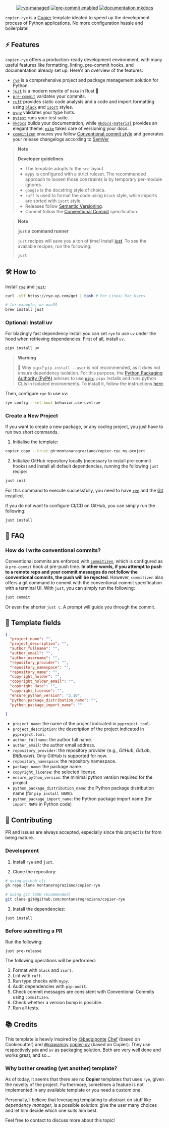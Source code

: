 <div align="center">

[![rye-managed](https://img.shields.io/badge/rye-managed-green)](https://rye-up.com)
[![pre-commit enabled](https://img.shields.io/badge/pre--commit-enabled-brightgreen?logo=pre-commit&logoColor=white)](https://github.com/pre-commit/pre-commit)
[![documentation mkdocs](https://img.shields.io/badge/documentation-mkdocs%20material-0094F5)](https://www.mkdocs.org/)

</div>

`copier-rye` is a [Copier](https://copier.readthedocs.io/en/stable/) template ideated to speed up the development process of Python applications. No more configuration hassle and boilerplate!

## ⚡ Features

`copier-rye` offers a production-ready development environment, with many useful features like formatting, linting, pre-commit hooks, and documentation already set up. Here's an overview of the features:

- [`rye`](https://rye-up.com) is a comprehensive project and package management solution for Python.
- [`just`](https://github.com/casey/just/) is a modern rewrite of `make` in Rust 🦀
- [`pre-commit`](https://github.com/pre-commit/pre-commit) validates your commits.
- [`ruff`](https://github.com/charliermarsh/ruff) provides static code analysis and a code and import formatting using [`black`](https://github.com/psf/black) and [`isort`](https://github.com/PyCQA/isort) styles.
- [`mypy`](https://github.com/python/mypy/) validates your type hints.
- [`pytest`](https://github.com/pytest-dev/pytest) runs your test suite.
- [`mkdocs`](https://github.com/mkdocs/mkdocs) builds your documentation, while [`mkdocs-material`](https://github.com/squidfunk/mkdocs-material) provides an elegant theme. [`mike`](https://github.com/jimporter/mike) takes care of versioning your docs.
- [`commitizen`](https://github.com/commitizen-tools/commitizen) ensures you follow [Conventional commit style](https://www.conventionalcommits.org/en/) and generates your release changelogs according to [SemVer](https://semver.org/)

> **Note**
>
> **Developer guidelines**
>
> - The template adopts to the `src` layout.
> - `mypy` is configured with a strict ruleset. The recommended approach to loosen those constraints is by temporary per-module ignores.
> - `google` is the docstring style of choice.
> - `ruff` is used to format the code using `black` style, while imports are sorted with `isort` style.
> - Releases follow [Semantic Versioning](https://semver.org/).
> - Commit follow the [Conventional Commit](https://www.conventionalcommits.org/en/v1.0.0/) specification.

> **Note**
>
> **`just` a command runner**
>
> `just` recipes will save you a ton of time! Install [just](https://github.com/casey/just/tree/master#installation). To see the available recipes, run the following:
>
> ```bash
> just
> ```

## 🛠️ How to

Install [`rye`](https://pdm.fming.dev/latest/#installation) and [`just`](https://github.com/casey/just#installation):

```bash
curl -sSf https://rye-up.com/get | bash # For Linux/ Mac Users

# for example, on macOS
brew install just
```

### Optional: Install uv
For blazingly fast dependency install you can set `rye` to use `uv` under the hood when retrieving dependencies:
First of all, install `uv`.
```bash
pipx install uv
```

> **Warning**
>
> 🔎 Why `pipx`?
> `pip install --user` is not recommended, as it does not ensure dependency isolation. For this purpose, the [Python Packaging Authority (PyPA)](https://www.pypa.io/en/latest/) advises to use [`pipx`](https://pypa.github.io/pipx/). `pipx` installs and runs python CLIs in isolated environments. To install it, follow the instructions [here](https://pypa.github.io/pipx/#install-pipx).

Then, configure `rye` to use uv:
```bash
rye config --set-bool behavior.use-uv=true
```

### Create a New Project

If you want to create a new package, or any coding project, you just have to run two short commands.

1. Initialise the template:

```bash
copier copy --trust gh:montanarograziano/copier-rye my-project
```


2. Initialize GitHub repository locally (necessary to install pre-commit hooks) and install all default dependencies, running the following `just` recipe:

```bash
just init
```

For this command to execute successfully, you need to have [`rye`](https://rye-up.com/) and the [Git](https://git-scm.com/) installed.

If you do not want to configure CI/CD on GitHub, you can simply run the following:

```
just install
```

## 🙋 FAQ

### How do I write conventional commits?

Conventional commits are enforced with [`commitizen`](https://commitizen-tools.github.io/commitizen/), which is configured as a `pre-commit` hook at pre-push time. **In other words, if you attempt to push to a remote repo and your commit messages do not follow the conventional commits, the push will be rejected**. However, `commitizen` also offers a git command to commit with the conventional commit specification with a terminal UI. With `just`, you can simply run the following:

```bash
just commit
```

Or even the shorter `just c`. A prompt will guide you through the commit.

## 📝 Template fields

```json
{
  "project_name": "",
  "project_description": "",
  "author_fullname": "",
  "author_email": "",
  "author_username": "",
  "repository_provider": "",
  "repository_namespace": "",
  "repository_name": "",
  "copyright_holder": "",
  "copyright_holder_email": "",
  "copyright_date": "",
  "copyright_license": "",
  "ensure_python_version": "3.10",
  "python_package_distribution_name": "",
  "python_package_import_name": ""

}
```
- `project_name`: the name of the project indicated in `pyproject.toml`.
- `project_description`: the description of the project indicated in `pyproject.toml`.
- `author_fullname`: the author full name.
- `author_email`: the author email address.
- `repository_provider`: the repository provider (e.g., *GitHub*, *GitLab*, *BitBucket*). Only GitHub is supported for now.
- `repository_namespace`: the repository namespace.
- `package_name`: the package name.
- `copyright_license`: the selected license.
- `ensure_python_version`: the minimal python version required for the project.
- `python_package_distribution_name`: the Python package distribution name (for `pip install NAME`).
- `python_package_import_name`: the Python package import name (for `import NAME` in Python code)

## 🤗 Contributing

PR and issues are always accepted, especially since this project is far from being mature.

### Development

1. Install `rye` and `just`.

2. Clone the repository:

```bash
# using github cli
gh repo clone montanarograziano/copier-rye

# using git (SSH recommended)
git clone git@github.com:montanarograziano/copier-rye
```

3. Install the dependencies:

```
just install
```

### Before submitting a PR

Run the following:

```
just pre-release
```

The following operations will be performed:

1. Format with `black` and `isort`.
2. Lint with `ruff`.
3. Run type checks with `mypy`.
4. Audit dependencies with `pip-audit`.
5. Check commit messages are consistent with Conventional Commits using `commitizen`.
6. Check whether a version bump is possible.
7. Run all tests.

## 📚 Credits

This template is heavly inspired by [@baggiponte](https://github.com/baggiponte) [Chef](https://github.com/baggiponte/chef/tree/main) (based on Cookiecutter) and [@pawamoy](https://github.com/pawamoy) [copier-uv](https://github.com/pawamoy/copier-uv) (based on Copier). They use respectively `pdm` and `uv` as packaging solution. Both are very well done and works great, and so...

### Why bother creating (yet another) template?

As of today, it seems that there are no **Copier** templates that uses `rye`, given the novelty of the project.
Furthermore, sometimes a feature is not implemented in any available template or you need a custom one.

Personally, I believe that leveraging templating to abstract on stuff like *dependency manager*, is a possible solution: give the user many choices and let him decide which one suits him best.

Feel free to contact to discuss more about this topic!
